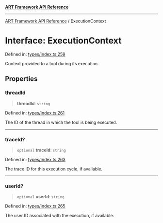 [**ART Framework API Reference**](../README.md)

***

[ART Framework API Reference](../README.md) / ExecutionContext

# Interface: ExecutionContext

Defined in: [types/index.ts:259](https://github.com/hashangit/ART/blob/f4539b852e546bb06f1cc8c56173d3ccfb0ad7fa/src/types/index.ts#L259)

Context provided to a tool during its execution.

## Properties

### threadId

> **threadId**: `string`

Defined in: [types/index.ts:261](https://github.com/hashangit/ART/blob/f4539b852e546bb06f1cc8c56173d3ccfb0ad7fa/src/types/index.ts#L261)

The ID of the thread in which the tool is being executed.

***

### traceId?

> `optional` **traceId**: `string`

Defined in: [types/index.ts:263](https://github.com/hashangit/ART/blob/f4539b852e546bb06f1cc8c56173d3ccfb0ad7fa/src/types/index.ts#L263)

The trace ID for this execution cycle, if available.

***

### userId?

> `optional` **userId**: `string`

Defined in: [types/index.ts:265](https://github.com/hashangit/ART/blob/f4539b852e546bb06f1cc8c56173d3ccfb0ad7fa/src/types/index.ts#L265)

The user ID associated with the execution, if available.
